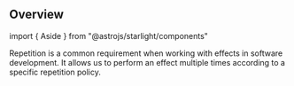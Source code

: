 ## Overview

import { Aside } from "@astrojs/starlight/components"

Repetition is a common requirement when working with effects in software development. It allows us to perform an effect multiple times according to a specific repetition policy.
